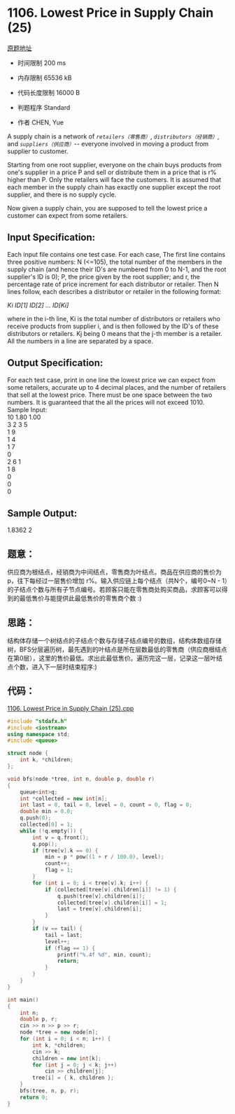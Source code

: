 # 1106. Lowest Price in Supply Chain (25)
[原题地址](https://www.patest.cn/contests/pat-a-practise/1106)


* 时间限制 200 ms



* 内存限制 65536 kB



* 代码长度限制 16000 B



* 判题程序 Standard 

* 作者 CHEN, Yue



A supply chain is a network of *`retailers（零售商）`*, *`distributors（经销商）`*, and *`suppliers（供应商）`*-- everyone involved in moving a product from supplier to customer.

Starting from one root supplier, everyone on the chain buys products from one's supplier in a price P and sell or distribute them in a price that is r% higher than P. Only the retailers will face the customers. It is assumed that each member in the supply chain has exactly one supplier except the root supplier, and there is no supply cycle.

Now given a supply chain, you are supposed to tell the lowest price a customer can expect from some retailers.

## Input Specification: 

Each input file contains one test case. For each case, The first line contains three positive numbers: N (<=105), the total number of the members in the supply chain (and hence their ID's are numbered from 0 to N-1, and the root supplier's ID is 0); P, the price given by the root supplier; and r, the percentage rate of price increment for each distributor or retailer. Then N lines follow, each describes a distributor or retailer in the following format:

*Ki ID[1] ID[2] ... ID[Ki]*

where in the i-th line, Ki is the total number of distributors or retailers who receive products from supplier i, and is then followed by the ID's of these distributors or retailers. Kj being 0 means that the j-th member is a retailer. All the numbers in a line are separated by a space.

## Output Specification: 

For each test case, print in one line the lowest price we can expect from some retailers, accurate up to 4 decimal places, and the number of retailers that sell at the lowest price. There must be one space between the two numbers. It is guaranteed that the all the prices will not exceed 1010.
Sample Input:  
10 1.80 1.00  
3 2 3 5  
1 9  
1 4  
1 7  
0  
2 6 1  
1 8  
0  
0  
0  

## Sample Output:  
1.8362 2  

## 题意：


供应商为根结点，经销商为中间结点，零售商为叶结点。商品在供应商的售价为p，往下每经过一层售价增加 r%。输入供应链上每个结点（共N个，编号0~N - 1）的子结点个数与所有子节点编号。若顾客只能在零售商处购买商品，求顾客可以得到的最低售价与能提供此最低售价的零售商个数 :)


## 思路：


结构体存储一个树结点的子结点个数与存储子结点编号的数组，结构体数组存储树，BFS分层遍历树，最先遇到的叶结点是所在层数最低的零售商（供应商根结点在第0层），这里的售价最低。求出此最低售价。遍历完这一层，记录这一层叶结点个数，进入下一层时结束程序:)

## 代码：

[1106. Lowest Price in Supply Chain (25).cpp ](https://github.com/jerrykcode/PAT-Advanced-Level-Practise/blob/master/PAT%20Advanced%20Level%20Practice/1106.%20Lowest%20Price%20in%20Supply%20Chain%20(25)/1106.%20Lowest%20Price%20in%20Supply%20Chain%20(25).cpp)


```cpp
#include "stdafx.h"
#include <iostream>
using namespace std;
#include <queue>

struct node {
	int k, *children;
};

void bfs(node *tree, int n, double p, double r)
{
	queue<int>q;
	int *collected = new int[n];
	int last = 0, tail = 0, level = 0, count = 0, flag = 0;
	double min = 0.0;
	q.push(0);
	collected[0] = 1;
	while (!q.empty()) {
		int v = q.front();
		q.pop();
		if (tree[v].k == 0) {
			min = p * pow((1 + r / 100.0), level);
			count++;
			flag = 1;
		}
		for (int i = 0; i < tree[v].k; i++) {
			if (collected[tree[v].children[i]] != 1) {
				q.push(tree[v].children[i]);
				collected[tree[v].children[i]] = 1;
				last = tree[v].children[i];
			}
		}
		if (v == tail) {
			tail = last;
			level++;
			if (flag == 1) {
				printf("%.4f %d", min, count);
				return;
			}
		}
	}
}

int main()
{
	int n;
	double p, r;
	cin >> n >> p >> r;
	node *tree = new node[n];
	for (int i = 0; i < n; i++) {
		int k, *children;
		cin >> k;
		children = new int[k];
		for (int j = 0; j < k; j++)
			cin >> children[j];
		tree[i] = { k, children };
	}
	bfs(tree, n, p, r);
    return 0;
}
```

